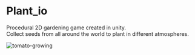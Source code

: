 # Plant_io
Procedural 2D gardening game created in unity.  
Collect seeds from all around the world to plant in different atmospheres.

![tomato-growing](https://github.com/Benjo93/Plant.io/blob/master/Gifs/tomato.gif)

